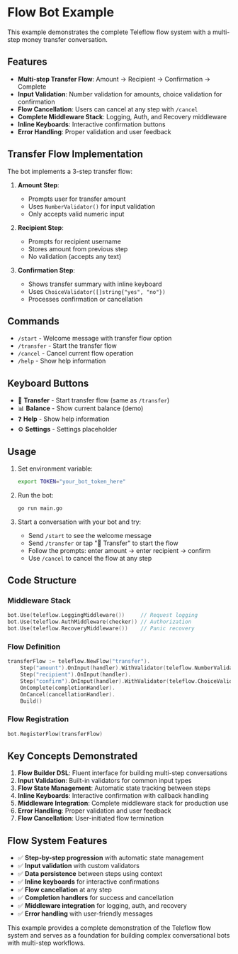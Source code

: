 # Flow Bot Example

This example demonstrates the complete Teleflow flow system with a multi-step money transfer conversation.

## Features

- **Multi-step Transfer Flow**: Amount → Recipient → Confirmation → Complete
- **Input Validation**: Number validation for amounts, choice validation for confirmation
- **Flow Cancellation**: Users can cancel at any step with `/cancel`
- **Complete Middleware Stack**: Logging, Auth, and Recovery middleware
- **Inline Keyboards**: Interactive confirmation buttons
- **Error Handling**: Proper validation and user feedback

## Transfer Flow Implementation

The bot implements a 3-step transfer flow:

1. **Amount Step**: 
   - Prompts user for transfer amount
   - Uses `NumberValidator()` for input validation
   - Only accepts valid numeric input

2. **Recipient Step**:
   - Prompts for recipient username
   - Stores amount from previous step
   - No validation (accepts any text)

3. **Confirmation Step**:
   - Shows transfer summary with inline keyboard
   - Uses `ChoiceValidator([]string{"yes", "no"})` 
   - Processes confirmation or cancellation

## Commands

- `/start` - Welcome message with transfer flow option
- `/transfer` - Start the transfer flow
- `/cancel` - Cancel current flow operation
- `/help` - Show help information

## Keyboard Buttons

- 💸 **Transfer** - Start transfer flow (same as `/transfer`)
- 📊 **Balance** - Show current balance (demo)
- ❓ **Help** - Show help information
- ⚙️ **Settings** - Settings placeholder

## Usage

1. Set environment variable:
   ```bash
   export TOKEN="your_bot_token_here"
   ```

2. Run the bot:
   ```bash
   go run main.go
   ```

3. Start a conversation with your bot and try:
   - Send `/start` to see the welcome message
   - Send `/transfer` or tap "💸 Transfer" to start the flow
   - Follow the prompts: enter amount → enter recipient → confirm
   - Use `/cancel` to cancel the flow at any step

## Code Structure

### Middleware Stack
```go
bot.Use(teleflow.LoggingMiddleware())     // Request logging
bot.Use(teleflow.AuthMiddleware(checker)) // Authorization
bot.Use(teleflow.RecoveryMiddleware())    // Panic recovery
```

### Flow Definition
```go
transferFlow := teleflow.NewFlow("transfer").
    Step("amount").OnInput(handler).WithValidator(teleflow.NumberValidator()).
    Step("recipient").OnInput(handler).
    Step("confirm").OnInput(handler).WithValidator(teleflow.ChoiceValidator([]string{"yes", "no"})).
    OnComplete(completionHandler).
    OnCancel(cancellationHandler).
    Build()
```

### Flow Registration
```go
bot.RegisterFlow(transferFlow)
```

## Key Concepts Demonstrated

1. **Flow Builder DSL**: Fluent interface for building multi-step conversations
2. **Input Validation**: Built-in validators for common input types
3. **Flow State Management**: Automatic state tracking between steps
4. **Inline Keyboards**: Interactive confirmation with callback handling
5. **Middleware Integration**: Complete middleware stack for production use
6. **Error Handling**: Proper validation and user feedback
7. **Flow Cancellation**: User-initiated flow termination

## Flow System Features

- ✅ **Step-by-step progression** with automatic state management
- ✅ **Input validation** with custom validators
- ✅ **Data persistence** between steps using context
- ✅ **Inline keyboards** for interactive confirmations
- ✅ **Flow cancellation** at any step
- ✅ **Completion handlers** for success and cancellation
- ✅ **Middleware integration** for logging, auth, and recovery
- ✅ **Error handling** with user-friendly messages

This example provides a complete demonstration of the Teleflow flow system and serves as a foundation for building complex conversational bots with multi-step workflows.